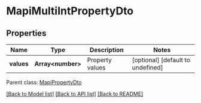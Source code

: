 
# MapiMultiIntPropertyDto

## Properties
Name | Type | Description | Notes
------------ | ------------- | ------------- | -------------
**values** | **Array&lt;number&gt;** | Property values              | [optional] [default to undefined]

 Parent class: [MapiPropertyDto](MapiPropertyDto.md)

[[Back to Model list]](README.md#documentation-for-models) [[Back to API list]](README.md#documentation-for-api-endpoints) [[Back to README]](README.md)
